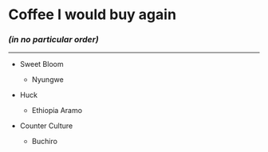 # Coffee I would buy again
### _(in no particular order)_

---

-   Sweet Bloom
    -   Nyungwe

-   Huck
    -   Ethiopia Aramo

-   Counter Culture
    -   Buchiro